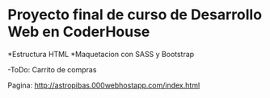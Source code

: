 # Proyecto final de curso de Desarrollo Web en CoderHouse

*Estructura HTML
*Maquetacion con SASS y Bootstrap

-ToDo:
Carrito de compras

Pagina: http://astropibas.000webhostapp.com/index.html
